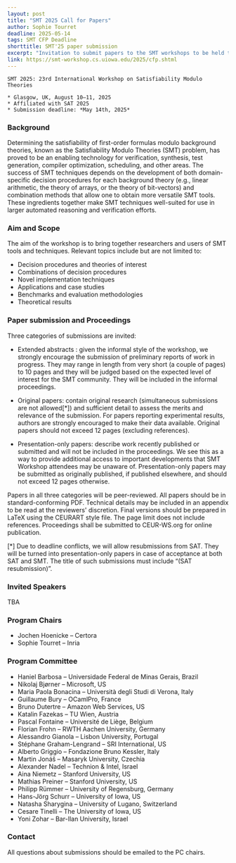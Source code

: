 ```yaml
---
layout: post
title: "SMT 2025 Call for Papers"
author: Sophie Tourret
deadline: 2025-05-14
tags: SMT CFP Deadline
shorttitle: SMT'25 paper submission
excerpt: "Invitation to submit papers to the SMT workshops to be held together with the 2025 SAT conference."
link: https://smt-workshop.cs.uiowa.edu/2025/cfp.shtml
---
```


    SMT 2025: 23rd International Workshop on Satisfiability Modulo Theories

    * Glasgow, UK, August 10–11, 2025
    * Affiliated with SAT 2025
    * Submission deadline: *May 14th, 2025*

### Background

Determining the satisfiability of first-order formulas modulo background theories, known as the Satisfiability Modulo Theories (SMT) problem, has proved to be an enabling technology for verification, synthesis, test generation, compiler optimization, scheduling, and other areas. The success of SMT techniques depends on the development of both domain-specific decision procedures for each background theory (e.g., linear arithmetic, the theory of arrays, or the theory of bit-vectors) and combination methods that allow one to obtain more versatile SMT tools. These ingredients together make SMT techniques well-suited for use in larger automated reasoning and verification efforts.

### Aim and Scope

The aim of the workshop is to bring together researchers and users of SMT tools and techniques. Relevant topics include but are not limited to:

- Decision procedures and theories of interest
- Combinations of decision procedures
- Novel implementation techniques
- Applications and case studies
- Benchmarks and evaluation methodologies
- Theoretical results

### Paper submission and Proceedings

Three categories of submissions are invited:

- Extended abstracts : given the informal style of the workshop, we strongly encourage the submission of preliminary reports of work in progress. They may range in length from very short (a couple of pages) to 10 pages and they will be judged based on the expected level of interest for the SMT community. They will be included in the informal proceedings.

- Original papers: contain original research (simultaneous submissions are not allowed[*]) and sufficient detail to assess the merits and relevance of the submission. For papers reporting experimental results, authors are strongly encouraged to make their data available. Original papers should not exceed 12 pages (excluding references).

- Presentation-only papers: describe work recently published or submitted and will not be included in the proceedings. We see this as a way to provide additional access to important developments that SMT Workshop attendees may be unaware of. Presentation-only papers may be submitted as originally published, if published elsewhere, and should not exceed 12 pages otherwise.

Papers in all three categories will be peer-reviewed. All papers should be in standard-conforming PDF. Technical details may be included in an appendix to be read at the reviewers' discretion. Final versions should be prepared in LaTeX using the CEURART style file. The page limit does not include references. Proceedings shall be submitted to CEUR-WS.org for online publication.

[*] Due to deadline conflicts, we will allow resubmissions from SAT. They will be turned into presentation-only papers in case of acceptance at both SAT and SMT. The title of such submissions must include “(SAT resubmission)”.

### Invited Speakers

TBA

### Program Chairs

* Jochen Hoenicke – Certora
* Sophie Tourret – Inria

### Program Committee

* Haniel Barbosa – Universidade Federal de Minas Gerais, Brazil
* Nikolaj Bjørner 	– Microsoft, US
* Maria Paola Bonacina – Università degli Studi di Verona, Italy
* Guillaume Bury – OCamlPro, France
* Bruno Dutertre – Amazon Web Services, US
* Katalin Fazekas – TU Wien, Austria
* Pascal Fontaine – Université de Liège, Belgium
* Florian Frohn – RWTH Aachen University, Germany
* Alessandro Gianola – Lisbon University, Portugal
* Stéphane Graham-Lengrand – SRI International, US
* Alberto Griggio – Fondazione Bruno Kessler, Italy
* Martin Jonáš – Masaryk University, Czechia
* Alexander Nadel – Technion & Intel, Israel
* Aina Niemetz – Stanford University, US
* Mathias Preiner – Stanford University, US
* Philipp Rümmer – University of Regensburg, Germany
* Hans-Jörg Schurr – University of Iowa, US
* Natasha Sharygina – University of Lugano, Switzerland
* Cesare Tinelli – The University of Iowa, US
* Yoni Zohar – Bar-Ilan University, Israel

### Contact

All questions about submissions should be emailed to the PC chairs.



